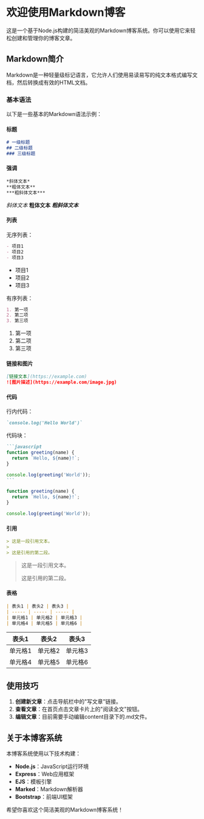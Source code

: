 # 欢迎使用Markdown博客

这是一个基于Node.js构建的简洁美观的Markdown博客系统。你可以使用它来轻松创建和管理你的博客文章。

## Markdown简介

Markdown是一种轻量级标记语言，它允许人们使用易读易写的纯文本格式编写文档，然后转换成有效的HTML文档。

### 基本语法

以下是一些基本的Markdown语法示例：

#### 标题

```markdown
# 一级标题
## 二级标题
### 三级标题
```

#### 强调

```markdown
*斜体文本*
**粗体文本**
***粗斜体文本***
```

*斜体文本*
**粗体文本**
***粗斜体文本***

#### 列表

无序列表：

```markdown
- 项目1
- 项目2
- 项目3
```

- 项目1
- 项目2
- 项目3

有序列表：

```markdown
1. 第一项
2. 第二项
3. 第三项
```

1. 第一项
2. 第二项
3. 第三项

#### 链接和图片

```markdown
[链接文本](https://example.com)
![图片描述](https://example.com/image.jpg)
```

#### 代码

行内代码：

```markdown
`console.log('Hello World')`
```

代码块：

````markdown
```javascript
function greeting(name) {
  return `Hello, ${name}!`;
}

console.log(greeting('World'));
```
````

```javascript
function greeting(name) {
  return `Hello, ${name}!`;
}

console.log(greeting('World'));
```

#### 引用

```markdown
> 这是一段引用文本。
> 
> 这是引用的第二段。
```

> 这是一段引用文本。
> 
> 这是引用的第二段。

#### 表格

```markdown
| 表头1 | 表头2 | 表头3 |
| ----- | ----- | ----- |
| 单元格1 | 单元格2 | 单元格3 |
| 单元格4 | 单元格5 | 单元格6 |
```

| 表头1 | 表头2 | 表头3 |
| ----- | ----- | ----- |
| 单元格1 | 单元格2 | 单元格3 |
| 单元格4 | 单元格5 | 单元格6 |

## 使用技巧

1. **创建新文章**：点击导航栏中的"写文章"链接。
2. **查看文章**：在首页点击文章卡片上的"阅读全文"按钮。
3. **编辑文章**：目前需要手动编辑content目录下的.md文件。

## 关于本博客系统

本博客系统使用以下技术构建：

- **Node.js**：JavaScript运行环境
- **Express**：Web应用框架
- **EJS**：模板引擎
- **Marked**：Markdown解析器
- **Bootstrap**：前端UI框架

希望你喜欢这个简洁美观的Markdown博客系统！